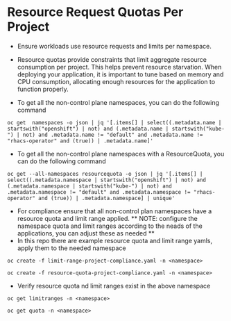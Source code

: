 # Resource Request Quotas Per Project 

- Ensure workloads use resource requests and limits per namespace.  
- Resource quotas provide constraints that limit aggregate resource consumption per project. This helps prevent resource starvation. When deploying your application, it is important to tune based on memory and CPU consumption, allocating enough resources  for the application to function properly.

- To get all the non-control plane namespaces, you can do the following command 

```console
oc get  namespaces -o json | jq '[.items[] | select((.metadata.name | startswith("openshift") | not) and (.metadata.name | startswith("kube-") | not) and .metadata.name != "default" and .metadata.name != "rhacs-operator" and (true)) | .metadata.name]'
```

- To get all the non-control plane namespaces with a ResourceQuota, you can do the following command

```console 
oc get --all-namespaces resourcequota -o json | jq '[.items[] | select((.metadata.namespace | startswith("openshift") | not) and (.metadata.namespace | startswith("kube-") | not) and .metadata.namespace != "default" and .metadata.namespace != "rhacs-operator" and (true)) | .metadata.namespace] | unique'
```

- For compliance ensure that all non-control plan namespaces have a resource quota and limit range applied.  ** NOTE: configure the namespace quota and limit ranges according to the neads of the applications, you can adjust these as needed **
- In this repo there are example resource quota and limit range yamls, apply them to the needed namespace 

```console
oc create -f limit-range-project-compliance.yaml -n <namespace>

oc create -f resource-quota-project-compliance.yaml -n <namespace>
```

- Verify resource quota nd limit ranges exist in the above namespace 

```console
oc get limitranges -n <namespace>

oc get quota -n <namespace>
```
